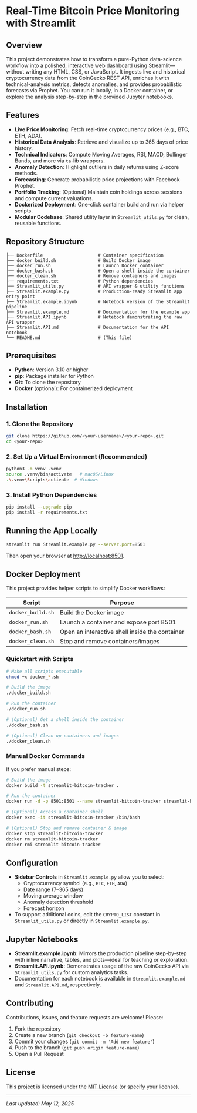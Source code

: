 # Real-Time Bitcoin Price Monitoring with Streamlit

## Overview

This project demonstrates how to transform a pure-Python data-science workflow into a polished, interactive web dashboard using Streamlit—without writing any HTML, CSS, or JavaScript. It ingests live and historical cryptocurrency data from the CoinGecko REST API, enriches it with technical-analysis metrics, detects anomalies, and provides probabilistic forecasts via Prophet. You can run it locally, in a Docker container, or explore the analysis step-by-step in the provided Jupyter notebooks.

## Features

- **Live Price Monitoring**: Fetch real-time cryptocurrency prices (e.g., BTC, ETH, ADA).
- **Historical Data Analysis**: Retrieve and visualize up to 365 days of price history.
- **Technical Indicators**: Compute Moving Averages, RSI, MACD, Bollinger Bands, and more via `ta`-lib wrappers.
- **Anomaly Detection**: Highlight outliers in daily returns using Z-score methods.
- **Forecasting**: Generate probabilistic price projections with Facebook Prophet.
- **Portfolio Tracking**: (Optional) Maintain coin holdings across sessions and compute current valuations.
- **Dockerized Deployment**: One-click container build and run via helper scripts.
- **Modular Codebase**: Shared utility layer in `Streamlit_utils.py` for clean, reusable functions.

## Repository Structure

```
├── Dockerfile                     # Container specification
├── docker_build.sh                # Build Docker image
├── docker_run.sh                  # Launch Docker container
├── docker_bash.sh                 # Open a shell inside the container
├── docker_clean.sh                # Remove containers and images
├── requirements.txt               # Python dependencies
├── Streamlit_utils.py             # API wrapper & utility functions
├── Streamlit.example.py           # Production-ready Streamlit app entry point
├── Streamlit.example.ipynb        # Notebook version of the Streamlit pipeline
├── Streamlit.example.md           # Documentation for the example app
├── Streamlit.API.ipynb            # Notebook demonstrating the raw API wrapper
├── Streamlit.API.md               # Documentation for the API notebook
└── README.md                      # (This file)
```

## Prerequisites

- **Python**: Version 3.10 or higher
- **pip**: Package installer for Python
- **Git**: To clone the repository
- **Docker** (optional): For containerized deployment

## Installation

### 1. Clone the Repository

```bash
git clone https://github.com/<your-username>/<your-repo>.git
cd <your-repo>
```

### 2. Set Up a Virtual Environment (Recommended)

```bash
python3 -m venv .venv
source .venv/bin/activate   # macOS/Linux
.\.venv\Scripts\activate  # Windows
```

### 3. Install Python Dependencies

```bash
pip install --upgrade pip
pip install -r requirements.txt
```

## Running the App Locally

```bash
streamlit run Streamlit.example.py --server.port=8501
```

Then open your browser at [http://localhost:8501](http://localhost:8501).

## Docker Deployment

This project provides helper scripts to simplify Docker workflows:

| Script            | Purpose                                    |
|-------------------|--------------------------------------------|
| `docker_build.sh` | Build the Docker image                     |
| `docker_run.sh`   | Launch a container and expose port 8501    |
| `docker_bash.sh`  | Open an interactive shell inside the container |
| `docker_clean.sh` | Stop and remove containers/images          |

### Quickstart with Scripts

```bash
# Make all scripts executable
chmod +x docker_*.sh

# Build the image
./docker_build.sh

# Run the container
./docker_run.sh

# (Optional) Get a shell inside the container
./docker_bash.sh

# (Optional) Clean up containers and images
./docker_clean.sh
```

### Manual Docker Commands

If you prefer manual steps:

```bash
# Build the image
docker build -t streamlit-bitcoin-tracker .

# Run the container
docker run -d -p 8501:8501 --name streamlit-bitcoin-tracker streamlit-bitcoin-tracker

# (Optional) Access a container shell
docker exec -it streamlit-bitcoin-tracker /bin/bash

# (Optional) Stop and remove container & image
docker stop streamlit-bitcoin-tracker
docker rm streamlit-bitcoin-tracker
docker rmi streamlit-bitcoin-tracker
```

## Configuration

- **Sidebar Controls** in `Streamlit.example.py` allow you to select:
  - Cryptocurrency symbol (e.g., `BTC`, `ETH`, `ADA`)
  - Date range (7–365 days)
  - Moving average window
  - Anomaly detection threshold
  - Forecast horizon
- To support additional coins, edit the `CRYPTO_LIST` constant in `Streamlit_utils.py` or directly in `Streamlit.example.py`.

## Jupyter Notebooks

- **Streamlit.example.ipynb**: Mirrors the production pipeline step-by-step with inline narrative, tables, and plots—ideal for teaching or exploration.
- **Streamlit.API.ipynb**: Demonstrates usage of the raw CoinGecko API via `Streamlit_utils.py` for custom analytics tasks.
- Documentation for each notebook is available in `Streamlit.example.md` and `Streamlit.API.md`, respectively.

## Contributing

Contributions, issues, and feature requests are welcome! Please:

1. Fork the repository
2. Create a new branch (`git checkout -b feature-name`)
3. Commit your changes (`git commit -m 'Add new feature'`)
4. Push to the branch (`git push origin feature-name`)
5. Open a Pull Request

## License

This project is licensed under the [MIT License](LICENSE) (or specify your license).

---

*Last updated: May 12, 2025*
